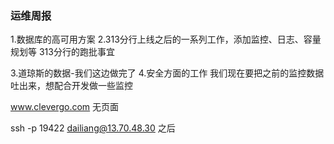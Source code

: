 ### 运维周报

1.数据库的高可用方案
2.313分行上线之后的一系列工作，添加监控、日志、容量规划等
  313分行的跑批事宜

3.道琼斯的数据-我们这边做完了
4.安全方面的工作
  我们现在要把之前的监控数据吐出来，想配合开发做一些监控


www.clevergo.com 无页面



ssh -p 19422 dailiang@13.70.48.30
之后